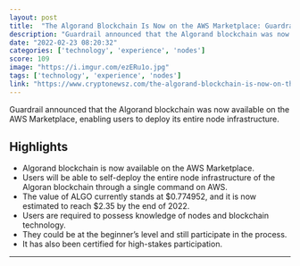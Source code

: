 ```yaml
---
layout: post
title:  "The Algorand Blockchain Is Now on the AWS Marketplace: Guardrail"
description: "Guardrail announced that the Algorand blockchain was now available on the AWS Marketplace, enabling users to deploy its entire node infrastructure."
date: "2022-02-23 08:20:32"
categories: ['technology', 'experience', 'nodes']
score: 109
image: "https://i.imgur.com/ezERu1o.jpg"
tags: ['technology', 'experience', 'nodes']
link: "https://www.cryptonewsz.com/the-algorand-blockchain-is-now-on-the-aws-marketplace-guardrail/"
---
```


Guardrail announced that the Algorand blockchain was now available on the AWS Marketplace, enabling users to deploy its entire node infrastructure.

## Highlights

- Algorand blockchain is now available on the AWS Marketplace.
- Users will be able to self-deploy the entire node infrastructure of the Algoran blockchain through a single command on AWS.
- The value of ALGO currently stands at $0.774952, and it is now estimated to reach $2.35 by the end of 2022.
- Users are required to possess knowledge of nodes and blockchain technology.
- They could be at the beginner’s level and still participate in the process.
- It has also been certified for high-stakes participation.

---
